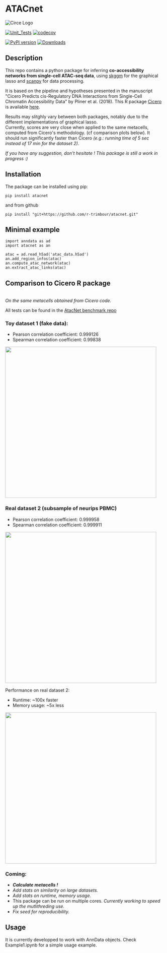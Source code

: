 # ATACnet
<picture align="center">
  <source media="(prefers-color-scheme: light)" srcset="https://raw.githubusercontent.com/r-trimbour/atacnet/main/logo.svg">
  <img alt="Circe Logo" src="https://raw.githubusercontent.com/r-trimbour/atacnet/main/logo.svg">
</picture>

[![Unit_Tests](https://github.com/r-trimbour/atacnet/actions/workflows/codecov.yaml/badge.svg)](https://github.com/r-trimbour/atacnet/actions/workflows/codecov.yaml)
[![codecov](https://codecov.io/gh/r-trimbour/atacnet/graph/badge.svg?token=0OIFAP28D7)](https://codecov.io/gh/r-trimbour/atacnet)

[![PyPI version](https://img.shields.io/pypi/v/atacnet?color=blue)](https://img.shields.io/pypi/v/atacnet)
[![Downloads](https://static.pepy.tech/badge/atacnet/month)](https://pepy.tech/project/atacnet)


## Description
This repo contains a python package for inferring **co-accessibility networks from single-cell ATAC-seq data**, using [skggm](https://www.github.com/skggm/skggm) for the graphical lasso and [scanpy](https://www.github.com/theislab/scanpy) for data processing.

It is based on the pipeline and hypotheses presented in the manuscript "Cicero Predicts cis-Regulatory DNA Interactions from Single-Cell Chromatin Accessibility Data" by Pliner et al. (2018). This R package [Cicero](https://cole-trapnell-lab.github.io/cicero-release/) is available [here](https://www.github.com/cole-trapnell-lab/cicero-release).

Results may slitghly vary between both packages, notably due to the different implementations of graphical lasso. 
<br> Currently, scores are very close when applied to the same metacells, computed from Cicero's methodology. (cf comparison plots below). It should run significantly faster than Cicero _(e.g.: running time of 5 sec instead of 17 min for the dataset 2)_.

_If you have any suggestion, don't hesitate ! This package is still a work in progress :)_


## Installation
The package can be installed using pip:

```
pip install atacnet
```

 and from github
```
pip install "git+https://github.com/r-trimbour/atacnet.git"
```

## Minimal example
```
import anndata as ad
import atacnet as an

atac = ad.read_h5ad('atac_data.h5ad')
an.add_region_infos(atac)
an.compute_atac_network(atac)
an.extract_atac_links(atac)
```

## Comparison to Cicero R package
<br> *On the same metacells obtained from Cicero code.*

All tests can be found in the [AtacNet benchmark repo](https://github.com/r-trimbour/atacnet_benchmark)

### Toy dataset 1 (fake data): 
- Pearson correlation coefficient: 0.999126
- Spearman correlation coefficient: 0.99838
<img src="https://raw.githubusercontent.com/r-trimbour/atacnet/main/Figures/correlation_toy_dataset1.png" align="center" width="480"/>

### Real dataset 2 (subsample of neurips PBMC)
- Pearson correlation coefficient: 0.999958
- Spearman correlation coefficient: 0.999911
<img src="https://github.com/r-trimbour/atacnet/raw/main/Figures/correlation_real_dataset2.png" align="center" width="480"/>

Performance on real dataset 2:
- Runtime: ~100x faster
- Memory usage: ~5x less
<img src="https://github.com/r-trimbour/atacnet/raw/main/Figures/perf_real_dataset2.png" align="center" width="480"/>

### Coming:

- _**Calculate metacells !**_
- _Add stats on similarity on large datasets._
- _Add stats on runtime, memory usage._
- This package can be run on multiple cores. _Currently working to speed up the mutlithreding use._
- _Fix seed for reproducibility._

## Usage
It is currently developped to work with AnnData objects. Check Example1.ipynb for a simple usage example.

